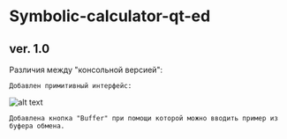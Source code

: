 # Symbolic-calculator-qt-ed

## ver. 1.0

  Различия между "консольной версией":
  
    Добавлен примитивный интерфейс: 
![alt text](https://pp.userapi.com/c849320/v849320173/11fd41/OfmRhzpmTmc.jpg)
    
    Добавлена кнопка "Buffer" при помощи которой можно вводить пример из буфера обмена.
  
